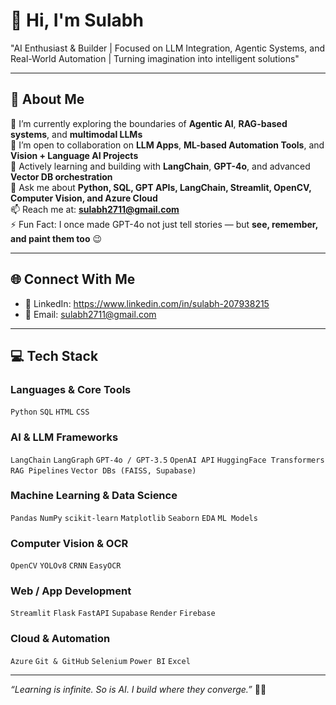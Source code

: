 

# 👋 Hi, I'm Sulabh

"AI Enthusiast & Builder | Focused on LLM Integration, Agentic Systems, and Real-World Automation | Turning imagination into intelligent solutions"

---

## 💫 About Me

🔭 I’m currently exploring the boundaries of **Agentic AI**, **RAG-based systems**, and **multimodal LLMs**  
👯 I’m open to collaboration on **LLM Apps**, **ML-based Automation Tools**, and **Vision + Language AI Projects**  
🌱 Actively learning and building with **LangChain**, **GPT-4o**, and advanced **Vector DB orchestration**  
💬 Ask me about **Python, SQL, GPT APIs, LangChain, Streamlit, OpenCV, Computer Vision, and Azure Cloud**  
📫 Reach me at: **sulabh2711@gmail.com**  
⚡ Fun Fact: I once made GPT-4o not just tell stories — but **see, remember, and paint them too** 😉

---

## 🌐 Connect With Me

- 🔗 LinkedIn: https://www.linkedin.com/in/sulabh-207938215
- 📧 Email: sulabh2711@gmail.com

---

## 💻 Tech Stack

### **Languages & Core Tools**
`Python` `SQL` `HTML` `CSS`

### **AI & LLM Frameworks**
`LangChain` `LangGraph` `GPT-4o / GPT-3.5` `OpenAI API` `HuggingFace Transformers`  
`RAG Pipelines` `Vector DBs (FAISS, Supabase)`

### **Machine Learning & Data Science**
`Pandas` `NumPy` `scikit-learn` `Matplotlib` `Seaborn` `EDA` `ML Models`

### **Computer Vision & OCR**
`OpenCV` `YOLOv8` `CRNN` `EasyOCR`

### **Web / App Development**
`Streamlit` `Flask` `FastAPI` `Supabase` `Render` `Firebase`

### **Cloud & Automation**
`Azure` `Git & GitHub` `Selenium` `Power BI` `Excel`

---

_“Learning is infinite. So is AI. I build where they converge.”_ 🧠✨

